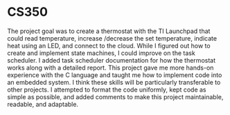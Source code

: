 # CS350
The project goal was to create a thermostat with the TI Launchpad that could read temperature, increase /decrease the set temperature, indicate heat using an LED, and connect to the cloud. While I figured out how to create and implement state machines, I could improve on the task scheduler. I added task scheduler documentation for how the thermostat works along with a detailed report. This project gave me more hands-on experience with the C language and taught me how to implement code into an embedded system. I think these skills will be particularly transferable to other projects. I attempted to format the code uniformly, kept code as simple as possible, and added comments to make this project maintainable, readable, and adaptable. 
